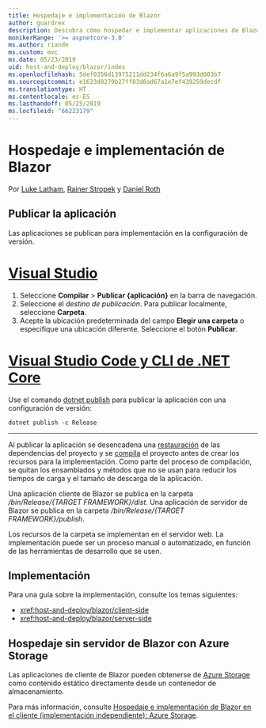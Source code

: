 ```yaml
---
title: Hospedaje e implementación de Blazor
author: guardrex
description: Descubra cómo hospedar e implementar aplicaciones de Blazor.
monikerRange: '>= aspnetcore-3.0'
ms.author: riande
ms.custom: mvc
ms.date: 05/23/2019
uid: host-and-deploy/blazor/index
ms.openlocfilehash: 5def0356d13975211dd234f6a6a9f5a993d003b7
ms.sourcegitcommit: e1623d8279b27ff83d8ad67a1e7ef439259decdf
ms.translationtype: HT
ms.contentlocale: es-ES
ms.lasthandoff: 05/25/2019
ms.locfileid: "66223179"
---
```

# <a name="host-and-deploy-blazor"></a>Hospedaje e implementación de Blazor

Por [Luke Latham](https://github.com/guardrex), [Rainer Stropek](https://www.timecockpit.com) y [Daniel Roth](https://github.com/danroth27)

## <a name="publish-the-app"></a>Publicar la aplicación

Las aplicaciones se publican para implementación en la configuración de versión.

# <a name="visual-studiotabvisual-studio"></a>[Visual Studio](#tab/visual-studio)

1. Seleccione **Compilar** > **Publicar {aplicación}** en la barra de navegación.
1. Seleccione el *destino de publicación*. Para publicar localmente, seleccione **Carpeta**.
1. Acepte la ubicación predeterminada del campo **Elegir una carpeta** o especifique una ubicación diferente. Seleccione el botón **Publicar**.


# <a name="visual-studio-code--net-core-clitabvisual-studio-codenetcore-cli"></a>[Visual Studio Code y CLI de .NET Core](#tab/visual-studio-code+netcore-cli)

Use el comando [dotnet publish](/dotnet/core/tools/dotnet-publish) para publicar la aplicación con una configuración de versión:

```console
dotnet publish -c Release
```

---

Al publicar la aplicación se desencadena una [restauración](/dotnet/core/tools/dotnet-restore) de las dependencias del proyecto y se [compila](/dotnet/core/tools/dotnet-build) el proyecto antes de crear los recursos para la implementación. Como parte del proceso de compilación, se quitan los ensamblados y métodos que no se usan para reducir los tiempos de carga y el tamaño de descarga de la aplicación.

Una aplicación cliente de Blazor se publica en la carpeta */bin/Release/{TARGET FRAMEWORK}/dist*. Una aplicación de servidor de Blazor se publica en la carpeta */bin/Release/{TARGET FRAMEWORK}/publish*.

Los recursos de la carpeta se implementan en el servidor web. La implementación puede ser un proceso manual o automatizado, en función de las herramientas de desarrollo que se usen.

## <a name="deployment"></a>Implementación

Para una guía sobre la implementación, consulte los temas siguientes:

* <xref:host-and-deploy/blazor/client-side>
* <xref:host-and-deploy/blazor/server-side>

## <a name="blazor-serverless-hosting-with-azure-storage"></a>Hospedaje sin servidor de Blazor con Azure Storage

Las aplicaciones de cliente de Blazor pueden obtenerse de [Azure Storage](https://azure.microsoft.com/services/storage/) como contenido estático directamente desde un contenedor de almacenamiento.

Para más información, consulte [Hospedaje e implementación de Blazor en el cliente (implementación independiente): Azure Storage](xref:host-and-deploy/blazor/client-side#azure-storage).
